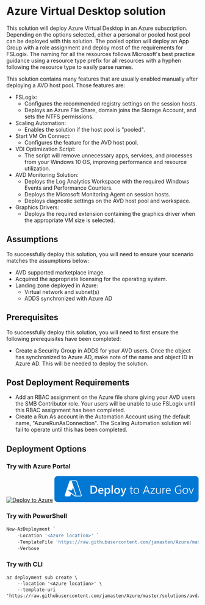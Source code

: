 # Azure Virtual Desktop solution

This solution will deploy Azure Virtual Desktop in an Azure subscription.  Depending on the options selected, either a personal or pooled host pool can be deployed with this solution.  The pooled option will deploy an App Group with a role assignment and deploy most of the requirements for FSLogix.  The naming for all the resources follows Microsoft's best practice guidance using a resource type prefix for all resources with a hyphen following the resource type to easily parse names.

This solution contains many features that are usually enabled manually after deploying a AVD host pool.  Those features are:

- FSLogix:
  - Configures the recommended registry settings on the session hosts.
  - Deploys an Azure File Share, domain joins the Storage Account, and sets the NTFS permissions.
- Scaling Automation:
  - Enables the solution if the host pool is "pooled".
- Start VM On Connect:
  - Configures the feature for the AVD host pool.
- VDI Optimization Script:
  - The script will remove unnecessary apps, services, and processes from your Windows 10 OS, improving performance and resource utilization.
- AVD Monitoring Solution:
  - Deploys the Log Analytics Workspace with the required Windows Events and Performance Counters.
  - Deploys the Microsoft Monitoring Agent on session hosts.
  - Deploys diagnostic settings on the AVD host pool and workspace.
- Graphics Drivers:
  - Deploys the required extension containing the graphics driver when the appropriate VM size is selected.

## Assumptions

To successfully deploy this solution, you will need to ensure your scenario matches the assumptions below:

- AVD supported marketplace image.
- Acquired the appropriate licensing for the operating system.
- Landing zone deployed in Azure:
  - Virtual network and subnet(s)
  - ADDS synchronized with Azure AD

## Prerequisites

To successfully deploy this solution, you will need to first ensure the following prerequisites have been completed:

- Create a Security Group in ADDS for your AVD users.  Once the object has synchronized to Azure AD, make note of the name and object ID in Azure AD.  This will be needed to deploy the solution.

## Post Deployment Requirements

- Add an RBAC assignment on the Azure file share giving your AVD users the SMB Contributor role.  Your users will be unable to use FSLogix until this RBAC assignment has been completed.
- Create a Run As account in the Automation Account using the default name, "AzureRunAsConnection".  The Scaling Automation solution will fail to operate until this has been completed.

## Deployment Options

### Try with Azure Portal

[![Deploy to Azure](https://aka.ms/deploytoazurebutton)](https://portal.azure.com/#create/Microsoft.Template/uri/https%3A%2F%2Fraw.githubusercontent.com%2Fjamasten%2FAzure%2Fmaster%2Fsolutions%2Favd%2Fsolution.json)
[![Deploy to Azure Gov](https://raw.githubusercontent.com/Azure/azure-quickstart-templates/master/1-CONTRIBUTION-GUIDE/images/deploytoazuregov.svg?sanitize=true)](https://portal.azure.us/#create/Microsoft.Template/uri/https%3A%2F%2Fraw.githubusercontent.com%2Fjamasten%2FAzure%2Fmaster%2Fsolutions%2Favd%2Fsolution.json)

### Try with PowerShell

````powershell
New-AzDeployment `
    -Location '<Azure location>' `
    -TemplateFile 'https://raw.githubusercontent.com/jamasten/Azure/master/solutions/avd/solution.json' `
    -Verbose
````

### Try with CLI

````cli
az deployment sub create \
    --location '<Azure location>' \
    --template-uri 'https://raw.githubusercontent.com/jamasten/Azure/master/solutions/avd/solution.json'
````
